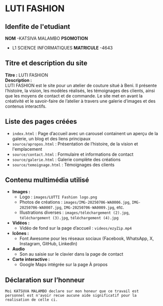 # LUTI FASHION

## Idenfite de l'etudiant
**NOM**
-KATSIVA MALAMBO
**PSOMOTION**
- L1 SCIENCE INFORMATIQUES
**MATRICULE**
-4643

## Titre et description du site
**Titre :** LUTI FASHION  
**Description :**  
LUTI FASHION est le site pour un atelier de couture situé à Beni. Il présente l’histoire, la vision, les modèles réalisés, les témoignages des clients, ainsi que les moyens de contact et de commande. Le site met en avant la créativité et le savoir-faire de l’atelier à travers une galerie d’images et des contenus interactifs.

## Liste des pages créées
- `index.html` : Page d’accueil avec  un carousel containent un aperçu de la galerie, un blog et des liens principaux
- `source/apropos.html` : Présentation de l’histoire, de la vision et l'emplacement 
- `source/contact.html` : Formulaire et informations de contact
- `source/galerie.html` : Galerie complète des créations
- `source/temoignage.html` : Témoignages des clients

## Contenu multimédia utilisé
- **Images :**
  - Logo : `images/LUTTI Fashion logo.png`
  - Photos de créations : `images/IMG-20250706-WA0006.jpg`, `IMG-20250706-WA0007.jpg`, `IMG-20250706-WA0009.jpg`, etc.
  - Illustrations diverses : `images/téléchargement (2).jpg`, `téléchargement (3).jpg`, `téléchargement (4).jpg`
- **Vidéos :**
  - Vidéo de fond sur la page d’accueil : `videos/ezyZip.mp4`
- **Icônes :**
  - Font Awesome pour les réseaux sociaux (Facebook, WhatsApp, X, Instagram, GitHub, LinkedIn)
- **Audio**
  - Son au saisie sur le clavier dans la page de contact
- **Carte interactive :**
  - Google Maps intégrée sur la page À propos

## Déclaration sur l’honneur
    Moi KATSUVA MALAMBO declare sur mon honeur que ce travail est personnel est n'avoir recue aucune aide significatif pour la realisation de celle ci.

